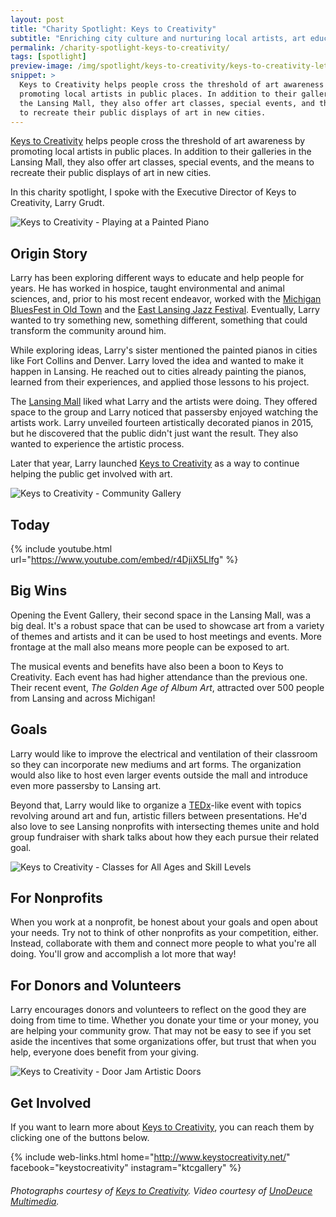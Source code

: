 ```yaml
---
layout: post
title: "Charity Spotlight: Keys to Creativity"
subtitle: "Enriching city culture and nurturing local artists, art education, and leadership."
permalink: /charity-spotlight-keys-to-creativity/
tags: [spotlight]
preview-image: /img/spotlight/keys-to-creativity/keys-to-creativity-lets-play.jpg
snippet: >
  Keys to Creativity helps people cross the threshold of art awareness by
  promoting local artists in public places. In addition to their galleries in
  the Lansing Mall, they also offer art classes, special events, and the means
  to recreate their public displays of art in new cities.
---
```


[Keys to Creativity][1] helps people cross the threshold of art awareness by promoting local artists in public places. In addition to their galleries in the Lansing Mall, they also offer art classes, special events, and the means to recreate their public displays of art in new cities.

In this charity spotlight, I spoke with the Executive Director of Keys to Creativity, Larry Grudt.

![][2]

## Origin Story

Larry has been exploring different ways to educate and help people for years. He has worked in hospice, taught environmental and animal sciences, and, prior to his most recent endeavor, worked with the [Michigan BluesFest in Old Town][9] and the [East Lansing Jazz Festival][10]. Eventually, Larry wanted to try something new, something different, something that could transform the community around him.

While exploring ideas, Larry's sister mentioned the painted pianos in cities like Fort Collins and Denver. Larry loved the idea and wanted to make it happen in Lansing. He reached out to cities already painting the pianos, learned from their experiences, and applied those lessons to his project.

The [Lansing Mall][8] liked what Larry and the artists were doing. They offered space to the group and Larry noticed that passersby enjoyed watching the artists work. Larry unveiled fourteen artistically decorated pianos in 2015, but he discovered that the public didn't just want the result. They also wanted to experience the artistic process.

Later that year, Larry launched [Keys to Creativity][1] as a way to continue helping the public get involved with art.

![][4]

## Today



{% include youtube.html url="https://www.youtube.com/embed/r4DjiX5Llfg" %}

## Big Wins

Opening the Event Gallery, their second space in the Lansing Mall, was a big deal. It's a robust space that can be used to showcase art from a variety of themes and artists and it can be used to host meetings and events. More frontage at the mall also means more people can be exposed to art.

The musical events and benefits have also been a boon to Keys to Creativity. Each event has had higher attendance than the previous one. Their recent event, _The Golden Age of Album Art_, attracted over 500 people from Lansing and across Michigan!

## Goals

Larry would like to improve the electrical and ventilation of their classroom so they can incorporate new mediums and art forms. The organization would also like to host even larger events outside the mall and introduce even more passersby to Lansing art.

Beyond that, Larry would like to organize a [TEDx][7]-like event with topics revolving around art and fun, artistic fillers between presentations. He'd also love to see Lansing nonprofits with intersecting themes unite and hold group fundraiser with shark talks about how they each pursue their related goal.

![][5]

## For Nonprofits

When you work at a nonprofit, be honest about your goals and open about your needs. Try not to think of other nonprofits as your competition, either. Instead, collaborate with them and connect more people to what you're all doing. You'll grow and accomplish a lot more that way!

## For Donors and Volunteers

Larry encourages donors and volunteers to reflect on the good they are doing from time to time. Whether you donate your time or your money, you are helping your community grow. That may not be easy to see if you set aside the incentives that some organizations offer, but trust that when you help, everyone does benefit from your giving.

![][3]

## Get Involved

If you want to learn more about [Keys to Creativity][1], you can reach them by clicking one of the buttons below.

{% include web-links.html home="http://www.keystocreativity.net/" facebook="keystocreativity" instagram="ktcgallery" %}

###### Photographs courtesy of [Keys to Creativity][1]. Video courtesy of [UnoDeuce Multimedia][6].



[1]: http://www.keystocreativity.net/ "Keys to Creativity Homepage"
[2]: /img/spotlight/keys-to-creativity/keys-to-creativity-lets-play.jpg "Keys to Creativity - Playing at a Painted Piano"
[3]: /img/spotlight/keys-to-creativity/keys-to-creativity-door-jam.jpg "Keys to Creativity - Door Jam Artistic Doors"
[4]: /img/spotlight/keys-to-creativity/keys-to-creativity-community-gallery.jpg "Keys to Creativity - Community Gallery"
[5]: /img/spotlight/keys-to-creativity/keys-to-creativity-creative-kids.jpg "Keys to Creativity - Classes for All Ages and Skill Levels"
[6]: http://www.unodeuce.com/ "UnoDeuce Multimedia Homepage"
[7]: http://www.ted.com/about/programs-initiatives/tedx-program "TEDx Program"
[8]: http://www.lansingmall.com/ "Lansing Mall Homepage"
[9]: http://www.oldtownbluesfest.com/ "Michigan BluesFest in Old Town Homepage"
[10]: http://eljazzfest.com/ "East Lansing Jazz Festival Homepage"
[11]: http://www.keystocreativity.net/keys-in-the-cities.html "Keys in the Cities Homepage"
